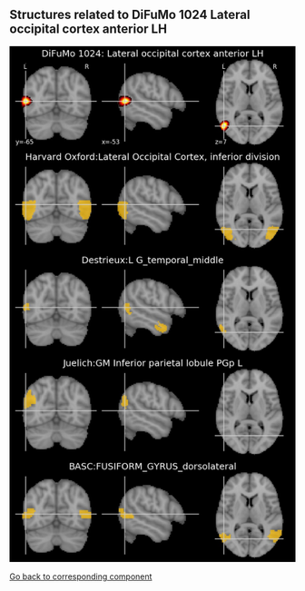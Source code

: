 


## Structures related to DiFuMo 1024 Lateral occipital cortex anterior LH

![173](173.jpg "Structures related to DiFuMo 1024 Lateral occipital cortex anterior LH")

[Go back to corresponding component](https://parietal-inria.github.io/DiFuMo/1024/html/173.html)